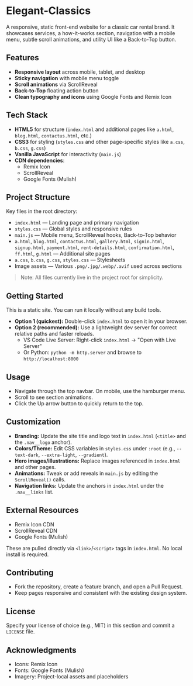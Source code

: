 # Elegant-Classics

A responsive, static front-end website for a classic car rental brand. It showcases services, a how-it-works section, navigation with a mobile menu, subtle scroll animations, and utility UI like a Back-to-Top button.

## Features
- **Responsive layout** across mobile, tablet, and desktop
- **Sticky navigation** with mobile menu toggle
- **Scroll animations** via ScrollReveal
- **Back-to-Top** floating action button
- **Clean typography and icons** using Google Fonts and Remix Icon

## Tech Stack
- **HTML5** for structure (`index.html` and additional pages like `a.html`, `blog.html`, `contactus.html`, etc.)
- **CSS3** for styling (`styles.css` and other page-specific styles like `a.css`, `b.css`, `g.css`)
- **Vanilla JavaScript** for interactivity (`main.js`)
- **CDN dependencies**:
  - Remix Icon
  - ScrollReveal
  - Google Fonts (Mulish)

## Project Structure
Key files in the root directory:
- `index.html` — Landing page and primary navigation
- `styles.css` — Global styles and responsive rules
- `main.js` — Mobile menu, ScrollReveal hooks, Back-to-Top behavior
- `a.html`, `blog.html`, `contactus.html`, `gallery.html`, `signin.html`, `signup.html`, `payment.html`, `rent-details.html`, `confirmation.html`, `ff.html`, `g.html` — Additional site pages
- `a.css`, `b.css`, `g.css`, `styles.css` — Stylesheets
- Image assets — Various `.png/.jpg/.webp/.avif` used across sections

> Note: All files currently live in the project root for simplicity.

## Getting Started
This is a static site. You can run it locally without any build tools.

- **Option 1 (quickest):** Double-click `index.html` to open it in your browser.
- **Option 2 (recommended):** Use a lightweight dev server for correct relative paths and faster reloads.
  - VS Code Live Server: Right-click `index.html` → "Open with Live Server"
  - Or Python: `python -m http.server` and browse to `http://localhost:8000`

## Usage
- Navigate through the top navbar. On mobile, use the hamburger menu.
- Scroll to see section animations.
- Click the Up arrow button to quickly return to the top.

## Customization
- **Branding:** Update the site title and logo text in `index.html` (`<title>` and the `.nav__logo` anchor).
- **Colors/Theme:** Edit CSS variables in `styles.css` under `:root` (e.g., `--text-dark`, `--extra-light`, `--gradient`).
- **Hero images/illustrations:** Replace images referenced in `index.html` and other pages.
- **Animations:** Tweak or add reveals in `main.js` by editing the `ScrollReveal()` calls.
- **Navigation links:** Update the anchors in `index.html` under the `.nav__links` list.

## External Resources
- Remix Icon CDN
- ScrollReveal CDN
- Google Fonts (Mulish)

These are pulled directly via `<link>`/`<script>` tags in `index.html`. No local install is required.

## Contributing
- Fork the repository, create a feature branch, and open a Pull Request.
- Keep pages responsive and consistent with the existing design system.

## License
Specify your license of choice (e.g., MIT) in this section and commit a `LICENSE` file.

## Acknowledgments
- Icons: Remix Icon
- Fonts: Google Fonts (Mulish)
- Imagery: Project-local assets and placeholders
